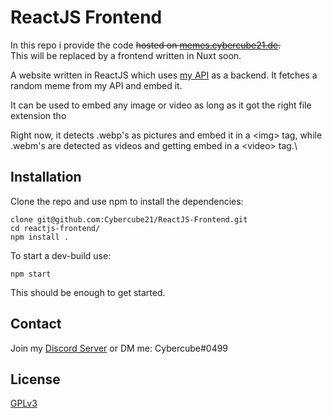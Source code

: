 
# ReactJS Frontend


In this repo i provide the code ~~hosted on [memes.cybercube21.de](https://memes.cybercube21.de). <br>~~ This will be replaced by a frontend written in Nuxt soon.

A website written in ReactJS which uses [my API](https://api.cybercube21.de) as a backend. It fetches a random meme from my API and embed it. 

It can be used to embed any image or video as long as it got the right file extension tho

Right now, it detects .webp's as pictures and embed it in a \<img> tag, while .webm's are detected as videos and getting embed in a \<video> tag.\

## Installation

Clone the repo and use npm to install the dependencies:

```shell
clone git@github.com:Cybercube21/ReactJS-Frontend.git
cd reactjs-frontend/
npm install .
```

To start a dev-build use:
```shell
npm start
```

This should be enough to get started.
## Contact 
Join my [Discord Server](https://discord.gg/4XYcD2Jk54) or DM me: Cybercube#0499

## License
[GPLv3](https://www.gnu.org/licenses/gpl-3.0.en.html)
